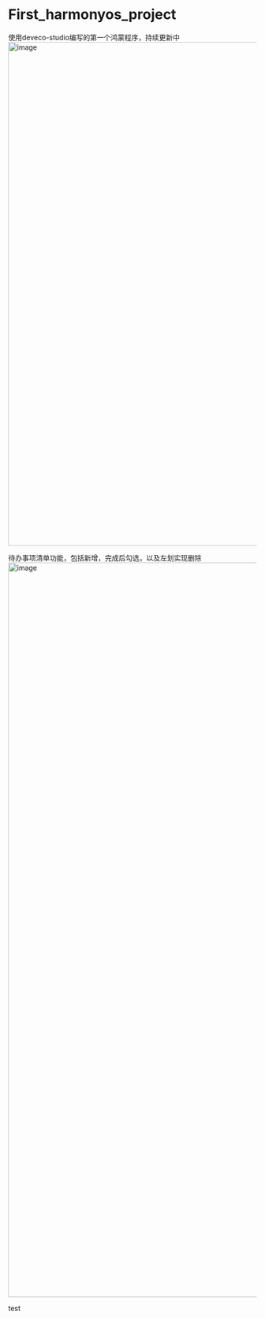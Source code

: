 # First_harmonyos_project
使用deveco-studio编写的第一个鸿蒙程序，持续更新中
<img width="1021" alt="image" src="https://github.com/linkneo-cmd/First_harmonyos_project/assets/81950756/9944571e-d870-477d-81e5-3be02aef40d2">

待办事项清单功能，包括新增，完成后勾选，以及左划实现删除
<img width="1489" alt="image" src="https://github.com/linkneo-cmd/First_harmonyos_project/assets/81950756/847e706c-83fd-459a-9ab3-48f075e3acd3">

test